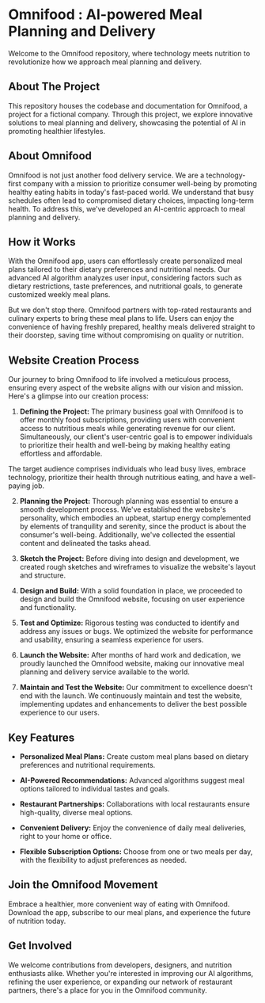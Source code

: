 # Omnifood : AI-powered Meal Planning and Delivery

Welcome to the Omnifood repository, where technology meets nutrition to revolutionize how we approach meal planning and delivery.

## About The Project

This repository houses the codebase and documentation for Omnifood, a project for a fictional company. Through this project, we explore innovative solutions to meal planning and delivery, showcasing the potential of AI in promoting healthier lifestyles.

## About Omnifood

Omnifood is not just another food delivery service. We are a technology-first company with a mission to prioritize consumer well-being by promoting healthy eating habits in today's fast-paced world. We understand that busy schedules often lead to compromised dietary choices, impacting long-term health. To address this, we've developed an AI-centric approach to meal planning and delivery.

## How it Works

With the Omnifood app, users can effortlessly create personalized meal plans tailored to their dietary preferences and nutritional needs. Our advanced AI algorithm analyzes user input, considering factors such as dietary restrictions, taste preferences, and nutritional goals, to generate customized weekly meal plans.

But we don't stop there. Omnifood partners with top-rated restaurants and culinary experts to bring these meal plans to life. Users can enjoy the convenience of having freshly prepared, healthy meals delivered straight to their doorstep, saving time without compromising on quality or nutrition.

## Website Creation Process

Our journey to bring Omnifood to life involved a meticulous process, ensuring every aspect of the website aligns with our vision and mission. Here's a glimpse into our creation process:

1. **Defining the Project:**
   The primary business goal with Omnifood is to offer monthly food subscriptions, providing users with convenient access to nutritious meals while generating revenue for our client. Simultaneously, our client's user-centric goal is to empower individuals to prioritize their health and well-being by making healthy eating effortless and affordable.

The target audience comprises individuals who lead busy lives, embrace technology, prioritize their health through nutritious eating, and have a well-paying job.

2. **Planning the Project:** Thorough planning was essential to ensure a smooth development process. We've established the website's personality, which embodies an upbeat, startup energy complemented by elements of tranquility and serenity, since the product is about the consumer's well-being. Additionally, we've collected the essential content and delineated the tasks ahead.

3. **Sketch the Project:** Before diving into design and development, we created rough sketches and wireframes to visualize the website's layout and structure.

4. **Design and Build:** With a solid foundation in place, we proceeded to design and build the Omnifood website, focusing on user experience and functionality.

5. **Test and Optimize:** Rigorous testing was conducted to identify and address any issues or bugs. We optimized the website for performance and usability, ensuring a seamless experience for users.

6. **Launch the Website:** After months of hard work and dedication, we proudly launched the Omnifood website, making our innovative meal planning and delivery service available to the world.

7. **Maintain and Test the Website:** Our commitment to excellence doesn't end with the launch. We continuously maintain and test the website, implementing updates and enhancements to deliver the best possible experience to our users.

## Key Features

- **Personalized Meal Plans:** Create custom meal plans based on dietary preferences and nutritional requirements.
- **AI-Powered Recommendations:** Advanced algorithms suggest meal options tailored to individual tastes and goals.
- **Restaurant Partnerships:** Collaborations with local restaurants ensure high-quality, diverse meal options.

- **Convenient Delivery:** Enjoy the convenience of daily meal deliveries, right to your home or office.

- **Flexible Subscription Options:** Choose from one or two meals per day, with the flexibility to adjust preferences as needed.

## Join the Omnifood Movement

Embrace a healthier, more convenient way of eating with Omnifood. Download the app, subscribe to our meal plans, and experience the future of nutrition today.

## Get Involved

We welcome contributions from developers, designers, and nutrition enthusiasts alike. Whether you're interested in improving our AI algorithms, refining the user experience, or expanding our network of restaurant partners, there's a place for you in the Omnifood community.
